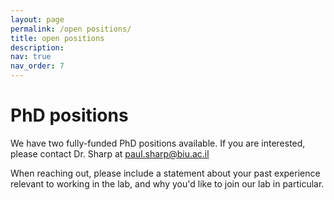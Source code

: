 ```yaml
---
layout: page
permalink: /open positions/
title: open positions
description:
nav: true
nav_order: 7
---
```


# PhD positions

We have two fully-funded PhD positions available. If you are interested, please contact Dr. Sharp at paul.sharp@biu.ac.il

When reaching out, please include a statement about your past experience relevant to working in the lab, and why you'd like to join our lab in particular. 